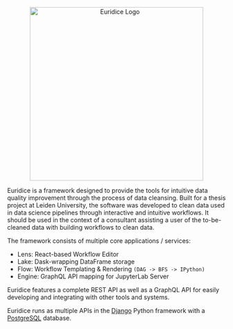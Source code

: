 <div align="center">
  <img src="https://user-images.githubusercontent.com/6454510/178803369-dc28461d-dccf-4b72-9b56-95d301dad1a6.png" width="400" alt="Euridice Logo" />
</div>

Euridice is a framework designed to provide the tools for intuitive data
quality improvement through the process of data cleansing. Built for a
thesis project at Leiden University, the software was developed to clean
data used in data science pipelines through interactive and intuitive
workflows. It should be used in the context of a consultant assisting a
user of the to-be-cleaned data with building workflows to clean data.

The framework consists of multiple core applications / services:

* Lens: React-based Workflow Editor
* Lake: Dask-wrapping DataFrame storage
* Flow: Workflow Templating & Rendering `(DAG -> BFS -> IPython)`
* Engine: GraphQL API mapping for JupyterLab Server

Euridice features a complete REST API as well as a GraphQL API 
for easily developing and integrating with other tools and systems.

Euridice runs as multiple APIs in the [Django](https://www.djangoproject.com/)
Python framework with a [PostgreSQL](https://www.postgresql.org/) database.
